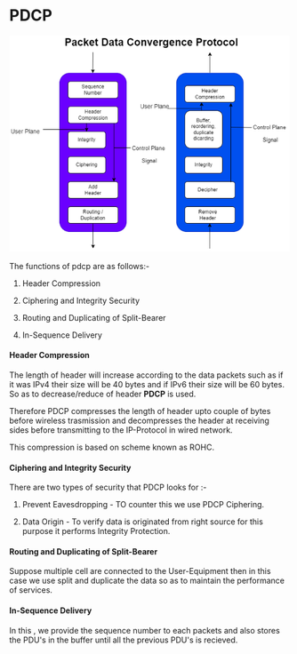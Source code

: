 # PDCP

![](/photos/pdcp.png)

The functions of pdcp are as follows:-

1. Header Compression

2. Ciphering and Integrity Security

3. Routing and Duplicating of Split-Bearer

4. In-Sequence Delivery

#### Header Compression

The length of header will increase according to the data packets such as if it was IPv4 their size will be 40 bytes and if IPv6 their size will be 60 bytes. So as to decrease/reduce of header **PDCP** is used.

Therefore PDCP compresses the length of header upto couple of bytes before wireless trasmission and decompresses the header at receiving sides before transmitting to the IP-Protocol in wired network.

This compression is based on scheme known as ROHC.

#### Ciphering and Integrity Security

There are two types of security that PDCP looks for :-

1. Prevent Eavesdropping - TO counter this we use PDCP Ciphering.

2. Data Origin - To verify data is originated from right source for this purpose it performs Integrity Protection.

#### Routing and Duplicating of Split-Bearer

Suppose multiple cell are connected to the User-Equipment then in this case we use split and duplicate the data so as to maintain the performance of services.

#### In-Sequence Delivery
In this , we provide the sequence number to each packets and also stores the PDU's in the buffer until all the previous PDU's is recieved.


